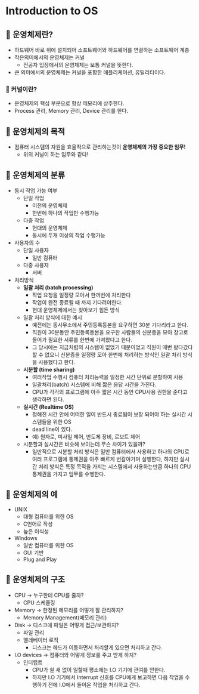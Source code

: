 # Introduction to OS

## 🍎 운영체제란?
- 하드웨어 바로 위에 설치되어 소프트웨어와 하드웨어를 연결하는 소프트웨어 계층
- 작은의미에서의 운영체제는 커널
    - 전공자 입장에서의 운영체제는 보통 커널을 뜻한다.
- 큰 의미에서의 운영체제는 커널을 포함한 애플리케이션, 유틸리티이다.

### 📖 커널이란?
- 운영체제의 핵심 부분으로 항상 메모리에 상주한다.
- Process 관리, Memory 관리, Device 관리를 한다.

## 🍎 운영체제의 목적
- 컴퓨터 시스템의 자원을 효율적으로 관리하는것이 **운영체제의 가장 중요한 임무!**
    - 위의 커널이 하는 임무와 같다!

## 🍎 운영체제의 분류
- 동시 작업 가능 여부
    - 단일 작업
        - 이전의 운영체제
        - 한번에 하나의 작업만 수행가능
    - 다중 작업
        - 현대의 운영체제
        - 동시에 두개 이상의 작업 수행가능
- 사용자의 수
    - 단일 사용자
        - 일반 컴퓨터
    - 다중 사용자
        - 서버
- 처리방식
    - **일괄 처리 (batch processing)**
        - 작업 요청을 일정량 모아서 한꺼번에 처리한다
        - 작업이 완전 종료될 때 까지 기다려야한다.
        - 현대 운영체제에서는 찾아보기 힘든 방식
    - 일괄 처리 방식에 대한 예시
        - 예전에는 동사무소에서 주민등록등본을 요구하면 30분 기다리라고 한다.
        - 직원이 30분동안 주민등록등본을 요구한 사람들의 신분증을 모아 창고로 들어가 필요한 서류를 한번에 가져왔다고 한다.
        - 그 당시에는 지금처럼의 시스템이 없었기 때문이었고 직원이 매번 왔다갔다 할 수 없으니 신분증을 일정량 모아 한번에 처리하는 방식인 일괄 처리 방식을 사용했다고 한다.
    - **시분할 (time sharing)**
        - 여러작업 수행시 컴퓨터 처리능력을 일정한 시간 단위로 분할하여 사용
        - 일괄처리(batch) 시스템에 비해 짧은 응답 시간을 가진다.
        - CPU가 각각의 프로그램에 아주 짧은 시간 동안 CPU사용 권한을 준다고 생각하면 된다.
    - **실시간 (Realtime OS)**
        - 정해진 시간 안에 어떠한 일이 반드시 종료됨이 보장 되어야 하는 실시간 시스템들을 위한 OS
        - dead line이 있다.
        - 예) 원자로, 미사일 제어, 반도체 장비, 로보트 제어
    - 시분할과 실시간은 비슷해 보이는데 무슨 차이가 있을까?
        - 일반적으로 시분할 처리 방식은 일반 컴퓨터에서 사용하고 하나의 CPU로 여러 프로그램에 통제권을 아주 빠르게 번갈아가며 실행한다, 하지만 실시간 처리 방식은 특정 목적을 가지는 시스템에서 사용하는만큼 하나의 CPU 통제권을 가지고 임무를 수행한다.

## 🍎 운영체제의 예
- UNIX
    - 대형 컴퓨터를 위한 OS
    - C언어로 작성
    - 높은 이식성
- Windows
    - 일반 컴퓨터를 위한 OS
    - GUI 기반
    - Plug and Play

## 🍎 운영체제의 구조
- CPU -> 누구한테 CPU를 줄까?
    - CPU 스케쥴링
- Memory -> 한정된 메모리를 어떻게 잘 관리하지?
    - Memory Management(메모리 관리)
- Disk -> 디스크에 파일은 어떻게 접근/보관하지?
    - 파일 관리
    - 엘레베이터 로직
        - 디스크는 헤드가 이동하면서 처리할게 있으면 처리하고 간다.
- I.O devices -> 컴퓨터와 어떻게 정보를 주고 받게 하지?
    - 인터럽트
        - CPU가 쉴 새 없이 일할때 평소에는 I.O 기기에 관여를 안한다.
        - 하지만 I.O 기기에서 Interrupt 신호를 CPU에게 보고하면 다음 작업을 수행하기 전에 I.O에서 들어온 작업을 처리하고 간다.
